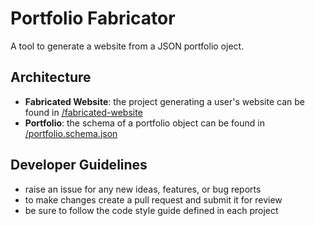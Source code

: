 # Portfolio Fabricator
A tool to generate a website from a JSON portfolio oject.

## Architecture
- **Fabricated Website**: the project generating a user's website can be found in [/fabricated-website](/fabricated-website)
- **Portfolio**: the schema of a portfolio object can be found in [/portfolio.schema.json](/portfolio.schema.json)

## Developer Guidelines
- raise an issue for any new ideas, features, or bug reports
- to make changes create a pull request and submit it for review
- be sure to follow the code style guide defined in each project
